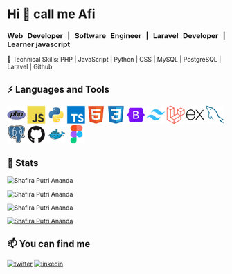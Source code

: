 <!--
**afishafiraa/afishafiraa** is a ✨ _special_ ✨ repository because its `README.md` (this file) appears on your GitHub profile.-->
<h1 align="justify"> Hi 👋 call me <strong>Afi</strong> </h1>
<h3 align="justify"> Web Developer | Software Engineer | Laravel Developer | Learner javascript </h3>

🌱 Technical Skills: PHP | JavaScript | Python | CSS | MySQL | PostgreSQL | Laravel | Github

<h2>⚡ Languages and Tools</h2>
<p><a target="_blank" href="https://raw.githubusercontent.com/devicons/devicon/master/icons/php/php-original.svg" style="display: inline-block;"><img src="https://raw.githubusercontent.com/devicons/devicon/master/icons/php/php-original.svg" alt="go" width="42" height="42" /></a>
<a target="_blank" href="https://raw.githubusercontent.com/devicons/devicon/master/icons/javascript/javascript-original.svg" style="display: inline-block;"><img src="https://raw.githubusercontent.com/devicons/devicon/master/icons/javascript/javascript-original.svg" alt="javascript" width="42" height="42" /></a>
<a target="_blank" href="https://raw.githubusercontent.com/devicons/devicon/master/icons/python/python-original.svg" style="display: inline-block;"><img src="https://raw.githubusercontent.com/devicons/devicon/master/icons/python/python-original.svg" alt="python" width="42" height="42" /></a>
<a target="_blank" href="https://raw.githubusercontent.com/devicons/devicon/master/icons/typescript/typescript-original.svg" style="display: inline-block;"><img src="https://raw.githubusercontent.com/devicons/devicon/master/icons/typescript/typescript-original.svg" alt="typescript" width="42" height="42" /></a>
<a target="_blank" href="https://raw.githubusercontent.com/devicons/devicon/master/icons/html5/html5-original.svg" style="display: inline-block;"><img src="https://raw.githubusercontent.com/devicons/devicon/master/icons/html5/html5-original.svg" alt="html5" width="42" height="42" /></a>
<a target="_blank" href="https://raw.githubusercontent.com/devicons/devicon/master/icons/css3/css3-original.svg" style="display: inline-block;"><img src="https://raw.githubusercontent.com/devicons/devicon/master/icons/css3/css3-original.svg" alt="css3" width="42" height="42" /></a>
<a target="_blank" href="https://raw.githubusercontent.com/devicons/devicon/master/icons/bootstrap/bootstrap-original.svg" style="display: inline-block;"><img src="https://raw.githubusercontent.com/devicons/devicon/master/icons/bootstrap/bootstrap-original.svg" alt="bootstrap" width="42" height="42" /></a>
<a target="_blank" href="https://raw.githubusercontent.com/devicons/devicon/master/icons/tailwindcss/tailwindcss-original.svg" style="display: inline-block;"><img src="https://raw.githubusercontent.com/devicons/devicon/master/icons/tailwindcss/tailwindcss-original.svg" alt="tailwindcss" width="42" height="42" /></a>
<a target="_blank" href="https://raw.githubusercontent.com/devicons/devicon/master/icons/laravel/laravel-original.svg" style="display: inline-block;"><img src="https://raw.githubusercontent.com/devicons/devicon/master/icons/laravel/laravel-original.svg" alt="laravel" width="42" height="42" /></a>
<a target="_blank" href="https://raw.githubusercontent.com/devicons/devicon/master/icons/express/express-original.svg" style="display: inline-block;"><img src="https://raw.githubusercontent.com/devicons/devicon/master/icons/express/express-original.svg" alt="express" width="42" height="42" /></a>
<a target="_blank" href="https://raw.githubusercontent.com/devicons/devicon/master/icons/mysql/mysql-original.svg" style="display: inline-block;"><img src="https://raw.githubusercontent.com/devicons/devicon/master/icons/mysql/mysql-original.svg" alt="mysql" width="42" height="42" /></a>
<a target="_blank" href="https://raw.githubusercontent.com/devicons/devicon/master/icons/postgresql/postgresql-original.svg" style="display: inline-block;"><img src="https://raw.githubusercontent.com/devicons/devicon/master/icons/postgresql/postgresql-original.svg" alt="postgresql" width="42" height="42" /></a>
<a target="_blank" href="https://raw.githubusercontent.com/devicons/devicon/master/icons/github/github-original.svg" style="display: inline-block;"><img src="https://raw.githubusercontent.com/devicons/devicon/master/icons/github/github-original.svg" alt="github" width="42" height="42" /></a>
<a target="_blank" href="https://raw.githubusercontent.com/devicons/devicon/master/icons/docker/docker-original.svg" style="display: inline-block;"><img src="https://raw.githubusercontent.com/devicons/devicon/master/icons/docker/docker-original.svg" alt="docker" width="42" height="42" /></a>
<a target="_blank" href="https://raw.githubusercontent.com/devicons/devicon/master/icons/figma/figma-original.svg" style="display: inline-block;"><img src="https://raw.githubusercontent.com/devicons/devicon/master/icons/figma/figma-original.svg" alt="figma" width="42" height="42" /></a>
</p>

<h2>🔭 Stats </h2>
<p><img align="center" src="https://github-readme-stats.vercel.app/api?username=afishafiraa&show_icons=true&locale=en" alt="Shafira Putri Ananda" /></p>
<p><img align="center" src="https://github-readme-streak-stats.herokuapp.com/?user=afishafiraa&" alt="Shafira Putri Ananda" /></p>
<p><img src="https://github-readme-stats.vercel.app/api/top-langs?username=afishafiraa&show_icons=true&locale=en&layout=compact" alt="Shafira Putri Ananda" /></p>
<p><a href="https://github.com/ryo-ma/github-profile-trophy"><img src="https://github-profile-trophy.vercel.app/?username=afishafiraa" alt="Shafira Putri Ananda" /></a></p>

<h2>📫 You can find me</h2>
<p><a target="_blank" href="https://twitter.com/afishafiraa" style="display: inline-block;"><img src="https://img.shields.io/badge/twitter-x?style=for-the-badge&logo=x&logoColor=white&color=%230f1419" alt="twitter" /></a>
<a target="_blank" href="https://www.linkedin.com/in/afishafiraa" style="display: inline-block;"><img src="https://img.shields.io/badge/linkedin-logo?style=for-the-badge&logo=linkedin&logoColor=white&color=%230a77b6" alt="linkedin" /></a></p>